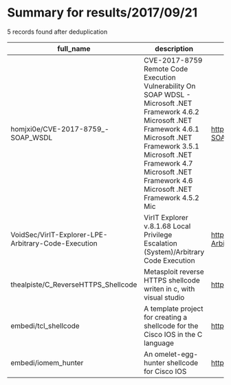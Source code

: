 
# Summary for results/2017/09/21
    
5 records found after deduplication

| full_name | description | html_url | matched_list | matched_count | pushed_at | size | stargazers_count | language | forks_count |
|-----------------------------------------------------|------------------------------------------------------------------------------------------------------------------------------------------------------------------------------------------------------------------------------------------------------------------|------------------------------------------------------------------------|------------------------------------|-----------------|---------------------------|--------|--------------------|------------|---------------|
| homjxi0e/CVE-2017-8759_-SOAP_WSDL | CVE-2017-8759 Remote Code Execution Vulnerability On SOAP WDSL - Microsoft .NET Framework 4.6.2 Microsoft .NET Framework 4.6.1 Microsoft .NET Framework 3.5.1 Microsoft .NET Framework 4.7 Microsoft .NET Framework 4.6 Microsoft .NET Framework 4.5.2 Mic | https://github.com/homjxi0e/CVE-2017-8759_-SOAP_WSDL | ['cve-2', 'remote code execution'] | 2 | 2017-09-21 16:41:37+00:00 | 10 | 1 | nan | 6 |
| VoidSec/VirIT-Explorer-LPE-Arbitrary-Code-Execution | VirIT Explorer v.8.1.68 Local Privilege Escalation (System)/Arbitrary Code Execution | https://github.com/VoidSec/VirIT-Explorer-LPE-Arbitrary-Code-Execution | ['exploit'] | 1 | 2017-09-21 11:55:55+00:00 | 3 | 3 | C | 0 |
| thealpiste/C_ReverseHTTPS_Shellcode | Metasploit reverse HTTPS shellcode writen in c, with visual studio | https://github.com/thealpiste/C_ReverseHTTPS_Shellcode | ['shellcode'] | 1 | 2017-09-21 14:47:36+00:00 | 29 | 6 | PowerShell | 5 |
| embedi/tcl_shellcode | A template project for creating a shellcode for the Cisco IOS in the C language | https://github.com/embedi/tcl_shellcode | ['shellcode'] | 1 | 2017-09-21 20:31:40+00:00 | 153 | 28 | C | 26 |
| embedi/iomem_hunter | An omelet-egg-hunter shellcode for Cisco IOS | https://github.com/embedi/iomem_hunter | ['shellcode'] | 1 | 2017-09-21 21:16:19+00:00 | 2 | 6 | Assembly | 10 |
